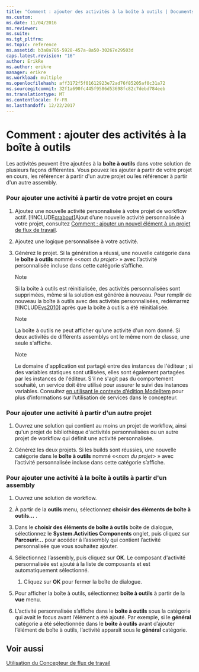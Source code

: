```yaml
---
title: "Comment : ajouter des activités à la boîte à outils | Documents Microsoft"
ms.custom: 
ms.date: 11/04/2016
ms.reviewer: 
ms.suite: 
ms.tgt_pltfrm: 
ms.topic: reference
ms.assetid: b3a8a785-5928-457a-8a50-30267e29503d
caps.latest.revision: "16"
author: ErikRe
ms.author: erikre
manager: erikre
ms.workload: multiple
ms.openlocfilehash: aff3172f5f01612923e72ad76f85205af0c31a72
ms.sourcegitcommit: 32f1a690fc445f9586d53698fc82c7debd784eeb
ms.translationtype: MT
ms.contentlocale: fr-FR
ms.lasthandoff: 12/22/2017
---
```

# <a name="how-to-add-activities-to-the-toolbox"></a>Comment : ajouter des activités à la boîte à outils
Les activités peuvent être ajoutées à la **boîte à outils** dans votre solution de plusieurs façons différentes. Vous pouvez les ajouter à partir de votre projet en cours, les référencer à partir d'un autre projet ou les référencer à partir d'un autre assembly.  
  
### <a name="to-add-an-activity-from-within-your-current-project"></a>Pour ajouter une activité à partir de votre projet en cours  
  
1.  Ajoutez une nouvelle activité personnalisée à votre projet de workflow actif. [!INCLUDE[crabout](../test/includes/crabout_md.md)]Ajout d’une nouvelle activité personnalisée à votre projet, consultez [Comment : ajouter un nouvel élément à un projet de flux de travail](../workflow-designer/how-to-add-a-new-item-to-a-workflow-project.md).  
  
2.  Ajoutez une logique personnalisée à votre activité.  
  
3.  Générez le projet. Si la génération a réussi, une nouvelle catégorie dans le **boîte à outils** nommé «\<*nom du projet*> » avec l’activité personnalisée incluse dans cette catégorie s’affiche.  
  
    > [!NOTE]
    >  Si la boîte à outils est réinitialisée, des activités personnalisées sont supprimées, même si la solution est générée à nouveau. Pour remplir de nouveau la boîte à outils avec des activités personnalisées, redémarrez [!INCLUDE[vs2010](../misc/includes/vs2010_md.md)] après que la boîte à outils a été réinitialisée.  
  
    > [!NOTE]
    >  La boîte à outils ne peut afficher qu'une activité d'un nom donné. Si deux activités de différents assemblys ont le même nom de classe, une seule s'affiche.  
  
    > [!NOTE]
    >  Le domaine d'application est partagé entre des instances de l'éditeur ; si des variables statiques sont utilisées, elles sont également partagées par les instances de l'éditeur. S'il ne s'agit pas du comportement souhaité, un service doit être utilisé pour assurer le suivi des instances variables. Consultez [en utilisant le contexte d’édition ModelItem](/dotnet/framework/windows-workflow-foundation/using-the-modelitem-editing-context) pour plus d’informations sur l’utilisation de services dans le concepteur.  
  
### <a name="to-add-an-activity-from-within-a-different-project"></a>Pour ajouter une activité à partir d'un autre projet  
  
1.  Ouvrez une solution qui contient au moins un projet de workflow, ainsi qu'un projet de bibliothèque d'activités personnalisées ou un autre projet de workflow qui définit une activité personnalisée.  
  
2.  Générez les deux projets. Si les builds sont réussies, une nouvelle catégorie dans le **boîte à outils** nommé «\<*nom du projet*> » avec l’activité personnalisée incluse dans cette catégorie s’affiche.  
  
### <a name="to-add-an-activity-to-the-toolbox-from-an-assembly"></a>Pour ajouter une activité à la boîte à outils à partir d'un assembly  
  
1.  Ouvrez une solution de workflow.  
  
2.  À partir de la **outils** menu, sélectionnez **choisir des éléments de boîte à outils...** .  
  
3.  Dans le **choisir des éléments de boîte à outils** boîte de dialogue, sélectionnez le **System.Activities Components** onglet, puis cliquez sur **Parcourir...**  pour accéder à l’assembly qui contient l’activité personnalisée que vous souhaitez ajouter.  
  
4.  Sélectionnez l’assembly, puis cliquez sur **OK**. Le composant d'activité personnalisée est ajouté à la liste de composants et est automatiquement sélectionné.  
  
    1.  Cliquez sur **OK** pour fermer la boîte de dialogue.  
  
5.  Pour afficher la boîte à outils, sélectionnez **boîte à outils** à partir de la **vue** menu.  
  
6.  L’activité personnalisée s’affiche dans le **boîte à outils** sous la catégorie qui avait le focus avant l’élément a été ajouté. Par exemple, si le **général** catégorie a été sélectionnée dans le **boîte à outils** avant d’ajouter l’élément de boîte à outils, l’activité apparaît sous le **général** catégorie.  
  
## <a name="see-also"></a>Voir aussi  
 [Utilisation du Concepteur de flux de travail](../workflow-designer/using-the-workflow-designer.md)